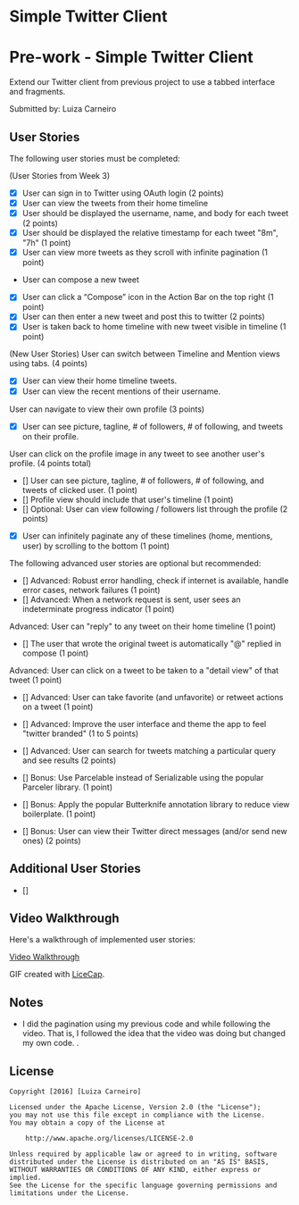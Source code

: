 # Simple Twitter Client

# Pre-work - Simple Twitter Client

 Extend our Twitter client from previous project to use a tabbed interface and fragments.

Submitted by: Luiza Carneiro

## User Stories

The following user stories must be completed:

(User Stories from Week 3)
* [x]  User can sign in to Twitter using OAuth login (2 points)
* [x]  User can view the tweets from their home timeline
* [x]  User should be displayed the username, name, and body for each tweet (2 points)
* [x] User should be displayed the relative timestamp for each tweet "8m", "7h" (1 point)
* [x] User can view more tweets as they scroll with infinite pagination (1 point)
* User can compose a new tweet
* [x] User can click a “Compose” icon in the Action Bar on the top right (1 point)
* [x] User can then enter a new tweet and post this to twitter (2 points)
* [x] User is taken back to home timeline with new tweet visible in timeline (1 point)

(New User Stories)
User can switch between Timeline and Mention views using tabs. (4 points)
* [x] User can view their home timeline tweets.
* [x] User can view the recent mentions of their username.

User can navigate to view their own profile (3 points)
* [x] User can see picture, tagline, # of followers, # of following, and tweets on their profile.

User can click on the profile image in any tweet to see another user's profile. (4 points total)
* [] User can see picture, tagline, # of followers, # of following, and tweets of clicked user. (1 point)
* [] Profile view should include that user's timeline (1 point)
* [] Optional: User can view following / followers list through the profile (2 points)

* [x] User can infinitely paginate any of these timelines (home, mentions, user) by scrolling to the bottom (1 point)


The following advanced user stories are optional but recommended:

* [] Advanced: Robust error handling, check if internet is available, handle error cases, network failures (1 point)
* [] Advanced: When a network request is sent, user sees an indeterminate progress indicator (1 point)

Advanced: User can "reply" to any tweet on their home timeline (1 point)
* [] The user that wrote the original tweet is automatically "@" replied in compose (1 point)

Advanced: User can click on a tweet to be taken to a "detail view" of that tweet (1 point)
* [] Advanced: User can take favorite (and unfavorite) or retweet actions on a tweet (1 point)

* [] Advanced: Improve the user interface and theme the app to feel "twitter branded" (1 to 5 points)
* [] Advanced: User can search for tweets matching a particular query and see results (2 points)
* [] Bonus: Use Parcelable instead of Serializable using the popular Parceler library. (1 point)
* [] Bonus: Apply the popular Butterknife annotation library to reduce view boilerplate. (1 point)
* [] Bonus: User can view their Twitter direct messages (and/or send new ones) (2 points)

## Additional User Stories

* []  

## Video Walkthrough 

Here's a walkthrough of implemented user stories:

<a href="http://i.imgur.com/DrlYEOC.gifv" target="_blank">Video Walkthrough</a>

GIF created with [LiceCap](http://www.cockos.com/licecap/).

## Notes
* I did the pagination using my previous code and while following the video. That is, I followed the idea that the video was doing but changed my own code.
.

## License

    Copyright [2016] [Luiza Carneiro]

    Licensed under the Apache License, Version 2.0 (the "License");
    you may not use this file except in compliance with the License.
    You may obtain a copy of the License at

        http://www.apache.org/licenses/LICENSE-2.0

    Unless required by applicable law or agreed to in writing, software
    distributed under the License is distributed on an "AS IS" BASIS,
    WITHOUT WARRANTIES OR CONDITIONS OF ANY KIND, either express or implied.
    See the License for the specific language governing permissions and
    limitations under the License.
